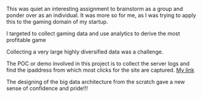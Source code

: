 
This was quiet an interesting assignment to brainstorm as a group and ponder over as an individual. It was more so for me, 
as I was trying to apply this to the gaming domain of my startup. 

I targeted to collect gaming data and use analytics to derive the most profitable game

Collecting a very large highly diversified data was a challenge.

The POC or demo involved in this project is to collect the server logs and find the ipaddress from which most clicks for the site are captured.
[My link](https://drive.google.com/drive/folders/1UIdpwReCedwKoKQt5LvFI_yUBXR1f2LO?usp=sharing "The Demo") 

The designing of the big data architecture from the scratch gave a new sense of confidence and pride!!! 
